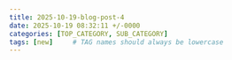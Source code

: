 ```yaml
---
title: 2025-10-19-blog-post-4
date: 2025-10-19 08:32:11 +/-0000
categories: [TOP_CATEGORY, SUB_CATEGORY]
tags: [new]     # TAG names should always be lowercase
---
```

